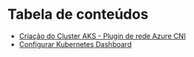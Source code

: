 Tabela de conteúdos
=================
<!--ts-->
   * [Criação do Cluster AKS - Plugin de rede Azure CNI](https://github.com/luizpessol/aks-azure-kubernetes-services/blob/master/az_aks_create_cni_cli.md)
   * [Configurar Kubernetes Dashboard](https://github.com/luizpessol/aks-azure-kubernetes-services/blob/master/kubernetes_dashboard.md)
<!--te-->
